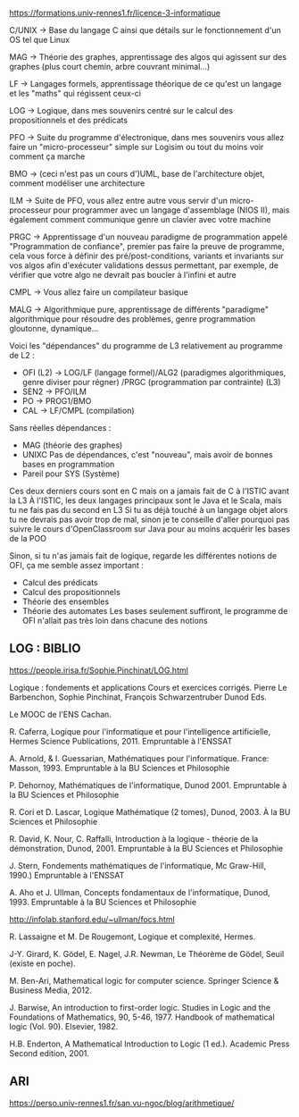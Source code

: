 https://formations.univ-rennes1.fr/licence-3-informatique

C/UNIX -> Base du langage C ainsi que détails sur le fonctionnement d'un OS tel que Linux

MAG -> Théorie des graphes, apprentissage des algos qui agissent sur des graphes (plus court chemin, arbre couvrant minimal...)

LF -> Langages formels, apprentissage théorique de ce qu'est un langage et les "maths" qui régissent ceux-ci

LOG -> Logique, dans mes souvenirs centré sur le calcul des propositionnels et des prédicats

PFO -> Suite du programme d'électronique, dans mes souvenirs vous allez faire un "micro-processeur" simple sur Logisim ou tout du moins voir comment ça marche

BMO -> (ceci n'est pas un cours d')UML, base de l'architecture objet, comment modéliser une architecture

ILM -> Suite de PFO, vous allez entre autre vous servir d'un micro-processeur pour programmer avec un langage d'assemblage (NIOS II), mais également comment communique genre un clavier avec votre machine

PRGC -> Apprentissage d'un nouveau paradigme de programmation appelé "Programmation de confiance", premier pas faire la preuve de programme, cela vous force à définir des pré/post-conditions, variants et invariants sur vos algos afin d'exécuter validations dessus permettant, par exemple, de vérifier que votre algo ne devrait pas boucler à l'infini et autre

CMPL -> Vous allez faire un compilateur basique

MALG -> Algorithmique pure, apprentissage de différents "paradigme" algorithmique pour résoudre des problèmes, genre programmation gloutonne, dynamique...

Voici les "dépendances" du programme de L3 relativement au programme de L2 :
- OFI (L2) -> LOG/LF (langage formel)/ALG2 (paradigmes algorithmiques, genre diviser pour régner) /PRGC (programmation par contrainte) (L3)
- SEN2 -> PFO/ILM
- PO -> PROG1/BMO
- CAL -> LF/CMPL (compilation)

Sans réelles dépendances :
- MAG (théorie des graphes)
- UNIXC Pas de dépendances, c'est "nouveau", mais avoir de bonnes bases en programmation
- Pareil pour SYS (Système)

Ces deux derniers cours sont en C mais on a jamais fait de C à l'ISTIC avant la L3
À l'ISTIC, les deux langages principaux sont le Java et le Scala, mais tu ne fais pas du second en L3
Si tu as déjà touché à un langage objet alors tu ne devrais pas avoir trop de mal, sinon je te conseille d'aller pourquoi pas suivre le cours d'OpenClassroom sur Java pour au moins acquérir les bases de la POO

Sinon, si tu n'as jamais fait de logique, regarde les différentes notions de OFI, ça me semble assez important :
- Calcul des prédicats
- Calcul des propositionnels
- Théorie des ensembles
- Théorie des automates
Les bases seulement suffiront, le programme de OFI n'allait pas très loin dans chacune des notions

## LOG : BIBLIO

https://people.irisa.fr/Sophie.Pinchinat/LOG.html

Logique : fondements et applications Cours et exercices corrigés. Pierre Le Barbenchon, Sophie Pinchinat, François Schwarzentruber Dunod Eds.

Le MOOC de l'ENS Cachan.

R. Caferra, Logique pour l'informatique et pour l'intelligence artificielle, Hermes Science Publications, 2011. Empruntable à l'ENSSAT

A. Arnold, & I. Guessarian, Mathématiques pour l'informatique. France: Masson, 1993. Empruntable à la BU Sciences et Philosophie

P. Dehornoy, Mathématiques de l'informatique, Dunod 2001. Empruntable à la BU Sciences et Philosophie

R. Cori et D. Lascar, Logique Mathématique (2 tomes), Dunod, 2003. À la BU Sciences et Philosophie

R. David, K. Nour, C. Raffalli, Introduction à la logique - théorie de la démonstration, Dunod, 2001. Empruntable à la BU Sciences et Philosophie

J. Stern, Fondements mathématiques de l'informatique, Mc Graw-Hill, 1990.)  Empruntable à l'ENSSAT

A. Aho et J. Ullman, Concepts fondamentaux de l'informatique, Dunod, 1993. Empruntable à la BU Sciences et Philosophie

http://infolab.stanford.edu/~ullman/focs.html

R. Lassaigne et M. De Rougemont, Logique et complexité, Hermes.

J-Y. Girard, K. Gödel, E. Nagel, J.R. Newman, Le Théorème de Gödel, Seuil (existe en poche).

M. Ben-Ari, Mathematical logic for computer science. Springer Science & Business Media, 2012.

J. Barwise, An introduction to first-order logic. Studies in Logic and the Foundations of Mathematics, 90, 5-46, 1977.
Handbook of mathematical logic (Vol. 90). Elsevier, 1982.

H.B. Enderton, A Mathematical Introduction to Logic (1 ed.). Academic Press Second edition, 2001.

## ARI

https://perso.univ-rennes1.fr/san.vu-ngoc/blog/arithmetique/

